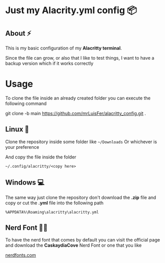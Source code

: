 # Just my Alacrity.yml config 📦

## About ⚡

This is my basic configuration of my **Alacritty terminal**.

Since the file can grow, or also that I like to test things,
I want to have a backup version which if it works correctly

# Usage

To clone the file inside an already created folder you can execute the following command

git clone -b main https://github.com/mrLuisFer/alacritty_config.git .

## Linux 🐧

Clone the repository inside some folder like `~/Downloads`
Or whichever is your preference

And copy the file inside the folder

```
~/.config/alacritty/<copy here>
```

## Windows 💻

The same way just clone the repository don't download the **.zip** file and copy or cut the **.yml** file into the following path

```
%APPDATA%\Roaming\alacritty\alacritty.yml
```

## Nerd Font 👨‍💻 

To have the nerd font that comes by default you can visit the official page and download the **CaskaydiaCove** Nerd Font or one that you like

[nerdfonts.com](https://www.nerdfonts.com/font-downloads)

